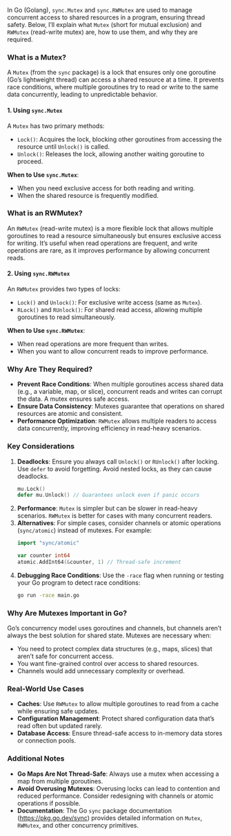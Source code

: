In Go (Golang), `sync.Mutex` and `sync.RWMutex` are used to manage concurrent access to shared resources in a program, ensuring thread safety. Below, I’ll explain what `Mutex` (short for mutual exclusion) and `RWMutex` (read-write mutex) are, how to use them, and why they are required.

### What is a Mutex?
A `Mutex` (from the `sync` package) is a lock that ensures only one goroutine (Go’s lightweight thread) can access a shared resource at a time. It prevents race conditions, where multiple goroutines try to read or write to the same data concurrently, leading to unpredictable behavior.

#### 1. Using `sync.Mutex`
A `Mutex` has two primary methods:
- `Lock()`: Acquires the lock, blocking other goroutines from accessing the resource until `Unlock()` is called.
- `Unlock()`: Releases the lock, allowing another waiting goroutine to proceed.

**When to Use `sync.Mutex`**:
- When you need exclusive access for both reading and writing.
- When the shared resource is frequently modified.

### What is an RWMutex?
An `RWMutex` (read-write mutex) is a more flexible lock that allows multiple goroutines to read a resource simultaneously but ensures exclusive access for writing. It’s useful when read operations are frequent, and write operations are rare, as it improves performance by allowing concurrent reads.


#### 2. Using `sync.RWMutex`
An `RWMutex` provides two types of locks:
- `Lock()` and `Unlock()`: For exclusive write access (same as `Mutex`).
- `RLock()` and `RUnlock()`: For shared read access, allowing multiple goroutines to read simultaneously.

**When to Use `sync.RWMutex`**:
- When read operations are more frequent than writes.
- When you want to allow concurrent reads to improve performance.

### Why Are They Required?
- **Prevent Race Conditions**: When multiple goroutines access shared data (e.g., a variable, map, or slice), concurrent reads and writes can corrupt the data. A mutex ensures safe access.
- **Ensure Data Consistency**: Mutexes guarantee that operations on shared resources are atomic and consistent.
- **Performance Optimization**: `RWMutex` allows multiple readers to access data concurrently, improving efficiency in read-heavy scenarios.

### Key Considerations
1. **Deadlocks**: Ensure you always call `Unlock()` or `RUnlock()` after locking. Use `defer` to avoid forgetting. Avoid nested locks, as they can cause deadlocks.
   ```go
   mu.Lock()
   defer mu.Unlock() // Guarantees unlock even if panic occurs
   ```
2. **Performance**: `Mutex` is simpler but can be slower in read-heavy scenarios. `RWMutex` is better for cases with many concurrent readers.
3. **Alternatives**: For simple cases, consider channels or atomic operations (`sync/atomic`) instead of mutexes. For example:
   ```go
   import "sync/atomic"

   var counter int64
   atomic.AddInt64(&counter, 1) // Thread-safe increment
   ```
4. **Debugging Race Conditions**: Use the `-race` flag when running or testing your Go program to detect race conditions:
   ```bash
   go run -race main.go
   ```

### Why Are Mutexes Important in Go?
Go’s concurrency model uses goroutines and channels, but channels aren’t always the best solution for shared state. Mutexes are necessary when:
- You need to protect complex data structures (e.g., maps, slices) that aren’t safe for concurrent access.
- You want fine-grained control over access to shared resources.
- Channels would add unnecessary complexity or overhead.

### Real-World Use Cases
- **Caches**: Use `RWMutex` to allow multiple goroutines to read from a cache while ensuring safe updates.
- **Configuration Management**: Protect shared configuration data that’s read often but updated rarely.
- **Database Access**: Ensure thread-safe access to in-memory data stores or connection pools.

### Additional Notes
- **Go Maps Are Not Thread-Safe**: Always use a mutex when accessing a map from multiple goroutines.
- **Avoid Overusing Mutexes**: Overusing locks can lead to contention and reduced performance. Consider redesigning with channels or atomic operations if possible.
- **Documentation**: The Go `sync` package documentation (https://pkg.go.dev/sync) provides detailed information on `Mutex`, `RWMutex`, and other concurrency primitives.
